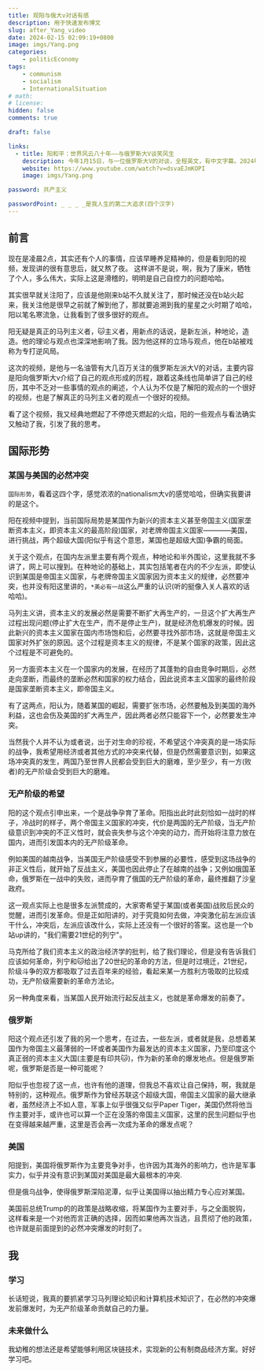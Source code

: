 ```yaml
---
title: 观阳与俄大v对话有感
description: 用于快速发布博文
slug: after_Yang_video
date: 2024-02-15 02:09:19+0800
image: imgs/Yang.png
categories:
    - politicEconomy
tags:
    - communism
    - socialism
    - InternationalSituation
# math: 
# license: 
hidden: false
comments: true

draft: false

links:
  - title: 阳和平：世界风云八十年——与俄罗斯大V谈笑风生
    description: 今年1月15日，与一位俄罗斯大V的对谈，全程英文，有中文字幕。2024年1月15日录制。
    website: https://www.youtube.com/watch?v=dsvaEJmKOPI
    image: imgs/Yang.png

password: 共产主义

passwordPoint: _ _ _ _是我人生的第二大追求(四个汉字)
---
```


## 前言

现在是凌晨2点，其实还有个人的事情，应该早睡养足精神的，但是看到阳的视频，发现讲的很有意思后，就又熬了夜。
这样讲不是说，啊，我为了康米，牺牲了个人，多么伟大，实际上这是滑稽的，明明是自己自控力的问题哈哈。

其实很早就关注阳了，应该是他刚来b站不久就关注了，那时候还没在b站火起来，我关注他是很早之前就了解到他了，那就要追溯到我的星星之火时期了哈哈，阳以笔名寒流急，让我看到了很多很好的观点。

阳无疑是真正的马列主义者，🐱主义者，用新点的话说，是新左派，种地论，造造。他的理论与观点也深深地影响了我。因为他这样的立场与观点，他在b站被戏称为专打逆风局。

这次的视频，是他与一名油管有大几百万关注的俄罗斯左派大V的对话，主要内容是阳向俄罗斯大v介绍了自己的观点形成的历程，跟着这条线也简单讲了自己的经历，其中不乏对一些事情的观点的阐述，个人认为不仅是了解阳的观点的一个很好的视频，也是了解真正的马列主义者的观点一个很好的视频。

看了这个视频，我又经典地燃起了不停熄灭燃起的火焰，阳的一些观点与看法确实又触动了我，引发了我的思考。

## 国际形势

### 某国与美国的必然冲突

`国际形势`，看着这四个字，感觉浓浓的nationalism大v的感觉哈哈，但确实我要讲的是这个。

阳在视频中提到，当前国际局势是某国作为新兴的资本主义甚至帝国主义(国家垄断资本主义，即资本主义的最高阶段)国家，对老牌帝国主义国家————美国，进行挑战，两个超级大国(阳似乎有这个意思，某国也是超级大国)争霸的局面。

关于这个观点，在国内左派里主要有两个观点，种地论和半外围论，这里我就不多讲了，网上可以搜到。在种地论的基础上，其实包括笔者在内的不少左派，即使认识到某国是帝国主义国家，与老牌帝国主义国家因为资本主义的规律，必然要冲突，也并没有阳这里讲的，`*美必有一战`这么严重的认识(听的挺像入关人喜欢的话哈哈)。

马列主义讲，资本主义的发展必然是需要不断扩大再生产的，一旦这个扩大再生产过程出现问题(停止扩大在生产，而不是停止生产)，就是经济危机爆发的时候。因此新兴的资本主义国家在国内市场饱和后，必然要寻找外部市场，这就是帝国主义国家对外扩张的原因。这个过程是资本主义的规律，不是某个国家的政策，因此这个过程是不可避免的。

另一方面资本主义在一个国家内的发展，在经历了其蓬勃的自由竞争时期后，必然走向垄断，而最终的垄断必然和国家的权力结合，因此说资本主义国家的最终阶段是国家垄断资本主义，即帝国主义。

有了这两点，阳认为，随着某国的崛起，需要扩张市场，必然要触及到美国的海外利益，这也会伤及美国的扩大再生产，因此两者必然只能容下一个，必然要发生冲突。

当然我个人并不认为或者说，出于对生命的珍视，不希望这个冲突真的是一场实际的战争，我希望用经济或者其他方式的冲突来代替，但是仍然需要意识到，如果这场冲突真的发生，两国乃至世界人民都会受到巨大的磨难，至少至少，有一方(败者)的无产阶级会受到巨大的磨难。

### 无产阶级的希望

阳的这个观点引申出来，一个是战争孕育了革命。阳指出此时此刻恰如一战时的样子，冷战时的样子，两个帝国主义国家的冲突，代价是两国的无产阶级，当无产阶级意识到冲突的不正义性时，就会丧失参与这个冲突的动力，而开始将注意力放在国内，进而引发国本内的无产阶级革命。

例如美国的越南战争，当美国无产阶级感受不到参展的必要性，感受到这场战争的非正义性后，就开始了反战主义，美国也因此停止了在越南的战争；又例如俄国革命，俄罗斯在一战中的失败，进而孕育了俄国的无产阶级的革命，最终推翻了沙皇政府。

这一观点实际上也是很多左派赞成的，大家寄希望于某国(或者美国)战败后民众的觉醒，进而引发革命。但是正如阳讲的，对于究竟如何去做，冲突激化前左派应该干什么，冲突后，左派应该改什么，实际上还没有一个很好的答案。这也是一个b站up讲的，"我们需要21世纪的列宁"。

马克所给了我们资本主义的政治经济学的批判，给了我们理论，但是没有告诉我们应该如何革命，列宁和🐱给出了20世纪的革命的方法，但是时过境迁，21世纪，阶级斗争的双方都吸取了过去百年来的经验，看起来某一方胜利方吸取的比较成功，无产阶级需要新的革命方法论。

另一种角度来看，当某国人民开始流行起反战主义，也就是革命爆发的前奏了。

### 俄罗斯 

阳这个观点还引发了我的另一个思考，在过去，一些左派，或者就是我，总想着某国作为帝国主义最薄弱的一环或者美国作为最发达的资本主义国家，乃至印度这个真正弱的资本主义大国(主要是有印共🐱)，作为新的革命的爆发地点。但是俄罗斯呢，俄罗斯是否是一种可能呢？

阳似乎也忽视了这一点，也许有他的道理，但我总不喜欢让自己保持，啊，我就是特别的，这种观点。俄罗斯作为曾经苏联这个超级大国，帝国主义国家的最大继承者，虽然经济上不如人意，军事上似乎很强又似乎Paper Tiger，美国仍然将他当作主要对手，或许也可以算一个正在没落的帝国主义国家，这里的民生问题似乎也在变得越来越严重，这里是否会再一次成为革命的爆发点呢？

### 美国

阳提到，美国将俄罗斯作为主要竞争对手，也许因为其海外的影响力，也许是军事实力，似乎并没有意识到某国对美国是最大最根本的冲突.

但是俄乌战争，使得俄罗斯深陷泥潭，似乎让美国得以抽出精力专心应对某国。

美国前总统Trump的的政策是战略收缩，将某国作为主要对手，与之全面脱钩，这样看来是一个对他而言正确的选择，因而如果他再次当选，且贯彻了他的政策，也许就是前面提到的必然冲突爆发的时刻了。

## 我

### 学习

长话短说，我真的要抓紧学习马列理论知识和计算机技术知识了，在必然的冲突爆发前爆发时，为无产阶级革命贡献自己的力量。

### 未来做什么

我幼稚的想法还是希望能够利用区块链技术，实现新的公有制商品经济方案。好好学习吧。




